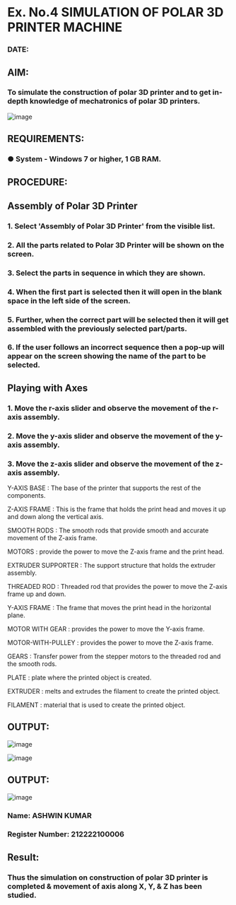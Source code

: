 # Ex. No.4 SIMULATION OF POLAR 3D PRINTER MACHINE

### DATE: 

## AIM:
### To simulate the construction of polar 3D printer and to get in-depth knowledge of mechatronics of polar 3D printers.

![image](https://github.com/Sellakumar1987/Ex.-No.-4---SIMULATION-OF-POLAR-3D-PRINTER-MACHINE/assets/113594316/b551f195-9877-49a2-99bb-a9efcfb3381a)

## REQUIREMENTS:
### ●	System - Windows 7 or higher, 1 GB RAM.

## PROCEDURE:

## Assembly of Polar 3D Printer
### 1.	Select 'Assembly of Polar 3D Printer' from the visible list.
### 2.	All the parts related to Polar 3D Printer will be shown on the screen.
### 3.	Select the parts in sequence in which they are shown.
### 4.	When the first part is selected then it will open in the blank space in the left side of the screen.
### 5.	Further, when the correct part will be selected then it will get assembled with the previously selected part/parts.
### 6.	If the user follows an incorrect sequence then a pop-up will appear on the screen showing the name of the part to be selected.

## Playing with Axes
### 1.	Move the r-axis slider and observe the movement of the r-axis assembly.
### 2.	Move the y-axis slider and observe the movement of the y-axis assembly.
### 3.	Move the z-axis slider and observe the movement of the z-axis assembly.
Y-AXIS BASE : The base of the printer that supports the rest of the components.

Z-AXIS FRAME : This is the frame that holds the print head and moves it up and down along the vertical axis.

SMOOTH RODS : The smooth rods that provide smooth and accurate movement of the Z-axis frame.

MOTORS : provide the power to move the Z-axis frame and the print head.

EXTRUDER SUPPORTER : The support structure that holds the extruder assembly.

THREADED ROD : Threaded rod that provides the power to move the Z-axis frame up and down.

Y-AXIS FRAME : The frame that moves the print head in the horizontal plane.

MOTOR WITH GEAR : provides the power to move the Y-axis frame.

MOTOR-WITH-PULLEY : provides the power to move the Z-axis frame.

GEARS : Transfer power from the stepper motors to the threaded rod and the smooth rods.

PLATE : plate where the printed object is created.

EXTRUDER : melts and extrudes the filament to create the printed object.

FILAMENT : material that is used to create the printed object.
## OUTPUT:

![image](https://github.com/Sellakumar1987/Ex.-No.-4---SIMULATION-OF-POLAR-3D-PRINTER-MACHINE/assets/113594316/9e41de91-6dcc-4352-ab44-443028d3ac1a)

![image](https://github.com/Sellakumar1987/Ex.-No.-4---SIMULATION-OF-POLAR-3D-PRINTER-MACHINE/assets/113594316/88273b69-4e7d-4f42-9115-fb07ac22e4ec)   
## OUTPUT:
![image](https://github.com/ASHWINKUMAR2903/Ex.-No.-4---SIMULATION-OF-POLAR-3D-PRINTER-MACHINE/assets/119407186/807e2bc2-f3de-4681-b3ec-a26edeb3ad5d)

### Name: ASHWIN KUMAR
### Register Number: 212222100006

## Result: 
### Thus the simulation on construction of polar 3D printer is completed & movement of axis along X, Y, & Z has been studied.

